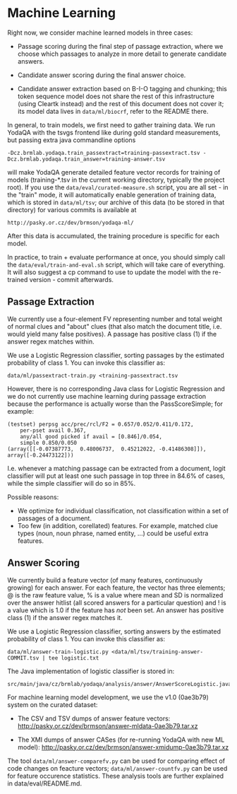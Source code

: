 Machine Learning
================

Right now, we consider machine learned models in three cases:

  * Passage scoring during the final step of passage extraction, where we
    choose which passages to analyze in more detail to generate candidate
    answers.

  * Candidate answer scoring during the final answer choice.

  * Candidate answer extraction based on B-I-O tagging and chunking;
    this token sequence model does not share the rest of this infrastructure
    (using Cleartk instead) and the rest of this document does not cover it;
    its model data lives in ``data/ml/biocrf``, refer to the README there.

In general, to train models, we first need to gather training data.
We run YodaQA with the tsvgs frontend like during gold standard measurements,
but passing extra java commandline options

	-Dcz.brmlab.yodaqa.train_passextract=training-passextract.tsv -Dcz.brmlab.yodaqa.train_answer=training-answer.tsv

will make YodaQA generate detailed feature vector records for training
of models (training-*.tsv in the current working directory, typically
the project root).  If you use the ``data/eval/curated-measure.sh``
script, you are all set - in the "train" mode, it will automatically
enable generation of training data, which is stored in ``data/ml/tsv``;
our archive of this data (to be stored in that directory) for various
commits is available at

	http://pasky.or.cz/dev/brmson/yodaqa-ml/

After this data is accumulated, the training procedure is specific
for each model.

In practice, to train + evaluate performance at once, you should simply
call the ``data/eval/train-and-eval.sh`` script, which will take care
of everything.  It will also suggest a cp command to use to update the
model with the re-trained version - commit afterwards.

Passage Extraction
------------------

We currently use a four-element FV representing number and total weight
of normal clues and "about" clues (that also match the document title,
i.e. would yield many false positives).  A passage has positive class
(1) if the answer regex matches within.

We use a Logistic Regression classifier, sorting passages by the
estimated probability of class 1.  You can invoke this classifier as:

	data/ml/passextract-train.py <training-passextract.tsv

However, there is no corresponding Java class for Logistic Regression
and we do not currently use machine learning during passage extraction
because the performance is actually worse than the PassScoreSimple;
for example:

	(testset) perpsg acc/prec/rcl/F2 = 0.657/0.052/0.411/0.172,
		per-pset avail 0.367,
		any/all good picked if avail = [0.846]/0.054,
		simple 0.850/0.050
	(array([[-0.07387773,  0.48006737,  0.45212022, -0.41486308]]), array([-0.24473122]))

I.e. whenever a matching passage can be extracted from a document,
logit classifier will put at least one such passage in top three
in 84.6% of cases, while the simple classifier will do so in 85%.

Possible reasons:
  * We optimize for individual classification, not classification
    within a set of passages of a document.
  * Too few (in addition, corellated) features.  For example, matched
    clue types (noun, noun phrase, named entity, ...) could be useful
    extra features.

Answer Scoring
--------------

We currently build a feature vector (of many features, continuously growing)
for each answer.  For each feature, the vector has three elements; @ is the
raw feature value, % is a value where mean and SD is normalized over the
answer hitlist (all scored answers for a particular question) and ! is a
value which is 1.0 if the feature has _not_ been set.  An answer has positive
class (1) if the answer regex matches it.

We use a Logistic Regression classifier, sorting answers by the
estimated probability of class 1.  You can invoke this classifier as:

	data/ml/answer-train-logistic.py <data/ml/tsv/training-answer-COMMIT.tsv | tee logistic.txt

The Java implementation of logistic classifier is stored in:

	src/main/java/cz/brmlab/yodaqa/analysis/answer/AnswerScoreLogistic.java

For machine learning model development, we use the v1.0 (0ae3b79) system
on the curated dataset:

  * The CSV and TSV dumps of answer feature vectors:
    http://pasky.or.cz/dev/brmson/answer-mldata-0ae3b79.tar.xz

  * The XMI dumps of answer CASes (for re-running YodaQA with new ML model):
    http://pasky.or.cz/dev/brmson/answer-xmidump-0ae3b79.tar.xz

The tool `data/ml/answer-comparefv.py` can be used for comparing effect
of code changes on feacture vectors; `data/ml/answer-countfv.py` can be
used for feature occurence statistics.  These analysis tools are further
explained in data/eval/README.md.
